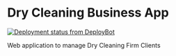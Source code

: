 Dry Cleaning Business App
=================

[![Deployment status from DeployBot](https://culmen.deploybot.com/badge/45290642032788/50042.svg)](http://deploybot.com)

Web application to manage Dry Cleaning Firm Clients
